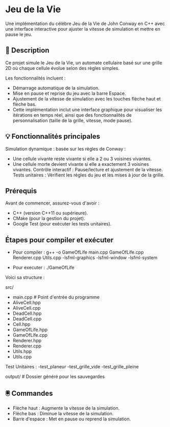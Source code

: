 # Jeu de la Vie


Une implémentation du célèbre Jeu de la Vie de John Conway en C++ avec une interface interactive pour ajuster la vitesse de simulation et mettre en pause le jeu.

## 🌟 Description  
Ce projet simule le Jeu de la Vie, un automate cellulaire basé sur une grille 2D où chaque cellule évolue selon des règles simples.

Les fonctionnalités incluent :

- Démarrage automatique de la simulation.
- Mise en pause et reprise du jeu avec la barre Espace.
- Ajustement de la vitesse de simulation avec les touches flèche haut et flèche bas.
- Cette implémentation inclut une interface graphique pour visualiser les itérations en temps réel, ainsi que des fonctionnalités de personnalisation (taille de la grille, vitesse, mode pause).



## 💡 Fonctionnalités principales  
Simulation dynamique : basée sur les règles de Conway :
- Une cellule vivante reste vivante si elle a 2 ou 3 voisines vivantes.
- Une cellule morte devient vivante si elle a exactement 3 voisines vivantes.
Contrôle interactif : Pause/lecture et ajustement de la vitesse.
Tests unitaires : Vérifient les règles du jeu et les mises à jour de la grille.


## Prérequis
Avant de commencer, assurez-vous d'avoir :

- C++ (version C++11 ou supérieure).
- CMake (pour la gestion du projet).
- Google Test (pour exécuter les tests unitaires).

## Étapes pour compiler et exécuter

- Pour compiler :
  g++ -o GameOfLife main.cpp GameOfLife.cpp Renderer.cpp Utils.cpp  -lsfml-graphics -lsfml-window -lsfml-system

 - Pour executer :
  ./GameOfLife


Voici sa structure :

 src/
 - main.cpp               # Point d'entrée du programme
 - AliveCell.hpp
 - AliveCell.cpp
 - DeadCell.hpp
 - DeadCell.cpp
 - Cell.hpp
 - GameOfLife.hpp
 - GameOfLife.cpp
 - Renderer.hpp
 - Renderer.cpp
 - Utils.hpp
 - Utils.cpp

Test Unitaires :
   -test_planeur
   -test_grille_vide
   -test_grille_pleine


output/                    # Dossier généré pour les sauvegardes

## 🖲️ Commandes
- Flèche haut : Augmente la vitesse de la simulation.
- Flèche bas : Diminue la vitesse de la simulation.
- Barre d'espace : Met en pause ou reprend la simulation.


